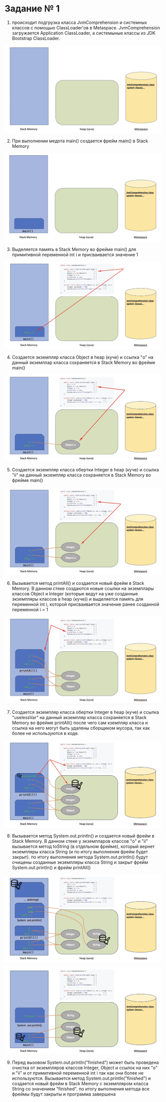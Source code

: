 # **Задание № 1**

1. происходит подгрузка класса JvmComprehension и системных классов с помощью ClassLoader'ов в Metaspace. JvmComprehension загружается Application ClassLoader, а системыные классы из JDK Bootstrap ClassLoader.

![шаг 1](step1.jpg)

2. При выполнении медота main() cоздается фрейм main() в Stack Memory

![шаг 2](step2.jpg)

3. Выделяется память в Stack Memory во фрейме main() для примитивной переменной int i и присваивается значение 1

![шаг 3](step3.jpg)

4. Создается экземпляр класса Object в heap (куче) и ссылка "o" на данный экземплар класса сохраняется в Stack Memory во фрейме main()

![шаг 4](step4.jpg)

5. Создается экземпляр класса обертки Integer в heap (куче) и ссылка "ii" на данный экземпляр класса сохраняется в Stack Memory во фрейме main()

![шаг 5](step5.jpg)

6. Вызывается метод printAll() и создается новый фрейм в Stack Memory. В данном стеке создаются новые ссылки на экземплары классов Object и Integer (которые ведут на уже созданные экземпляры классов в heap (куче)) и выделяется память для переменной int i, которой присваивается значение ранее созданной переменной i = 1

![шаг 6](step6.jpg)

7. Создается экземпляр класса обертки Integer в heap (куче) и ссылка "uselessVar" на данный экземпляр класса сохраняется в Stack Memory во фрейме printAll() после чего сам кземпляр класса и ссылка на него могут быть удалены сборщиком мусора, так как более не используются в коде.

![шаг 7](step7.jpg)

8. Вызывается метод System.out.println() и создается новый фрейм в Stack Memory. В данном стеке у экземпларов классов "o" и "ii"  вызывается метод toString (в отдельном фрейме), который веpнет экземпляры класса String (и по итогу выполнения фрейм будет закрыт). по итогу выполнения метода System.out.println() будут очищены созданные экземпляры класса String и закрыт фрейм System.out.println() и фрейм printAll()

![шаг 8](step8.jpg)

![шаг 9](step9.jpg)

9. Перед вызовом System.out.println("finished") может быть проведена очистка от экземпляров классов Integer, Object и ссылок на них "o" и "ii" и от примитивной переменной int i так как они более не используются. Вызывается метод System.out.println("finished") и создается новый фрейм в Stack Memory с экземпляром класса String  со значением "finished". по итогу выполнения метода все фреймы будут закрыты и программа завершена

